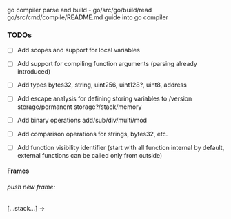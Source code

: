 go compiler parse and build - go/src/go/build/read
go/src/cmd/compile/README.md guide into go compiler


### TODOs
 - [ ] Add scopes and support for local variables
 - [ ] Add support for compiling function arguments (parsing already introduced)
 - [ ] Add types bytes32, string, uint256, uint128?, uint8, address 
 - [ ] Add escape analysis for defining  storing variables to /version storage/permanent storage?/stack/memory
 - [ ] Add binary operations add/sub/div/multi/mod
 - [ ] Add comparison operations for strings, bytes32, etc.
 - [ ] Add function visibility identifier (start with all function internal by default, external functions can be called only from outside)


#### Frames

###### push new frame:
 [...stack...] -> 
